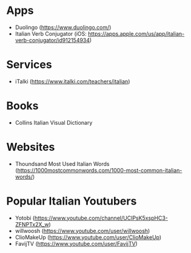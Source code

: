 # Apps
- Duolingo (https://www.duolingo.com/)
- Italian Verb Conjugator (iOS: https://apps.apple.com/us/app/italian-verb-conjugator/id912154934)

# Services
- iTalki (https://www.italki.com/teachers/italian)

# Books
- Collins Italian Visual Dictionary

# Websites
- Thoundsand Most Used Italian Words (https://1000mostcommonwords.com/1000-most-common-italian-words/)

# Popular Italian Youtubers
- Yotobi (https://www.youtube.com/channel/UCIPsK5xspHC3-ZFNPTx2X_w)
- willwoosh (https://www.youtube.com/user/willwoosh)
- ClioMakeUp (https://www.youtube.com/user/ClioMakeUp)
- FavijTV (https://www.youtube.com/user/FavijTV)

